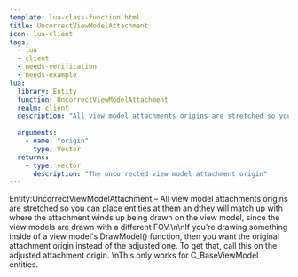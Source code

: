 ```yaml
---
template: lua-class-function.html
title: UncorrectViewModelAttachment
icon: lua-client
tags:
  - lua
  - client
  - needs-verification
  - needs-example
lua:
  library: Entity
  function: UncorrectViewModelAttachment
  realm: client
  description: "All view model attachments origins are stretched so you can place entities at them an dthey will match up with where the attachment winds up being drawn on the view model, since the view models are drawn with a different FOV.\n\nIf you're drawing something inside of a view model's DrawModel() function, then you want the original attachment origin instead of the adjusted one. To get that, call this on the adjusted attachment origin. \nThis only works for C_BaseViewModel entities."
  
  arguments:
    - name: "origin"
      type: Vector
  returns:
    - type: vector
      description: "The uncorrected view model attachment origin"
---
```


<div class="lua__search__keywords">
Entity:UncorrectViewModelAttachment &#x2013; All view model attachments origins are stretched so you can place entities at them an dthey will match up with where the attachment winds up being drawn on the view model, since the view models are drawn with a different FOV.\n\nIf you're drawing something inside of a view model's DrawModel() function, then you want the original attachment origin instead of the adjusted one. To get that, call this on the adjusted attachment origin. \nThis only works for C_BaseViewModel entities.
</div>
